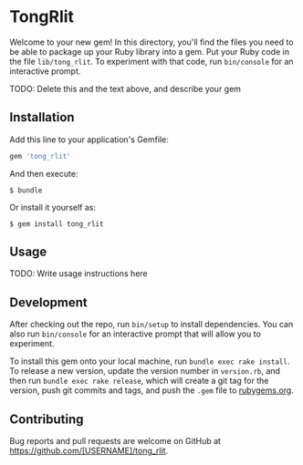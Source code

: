 # TongRlit

Welcome to your new gem! In this directory, you'll find the files you need to be able to package up your Ruby library into a gem. Put your Ruby code in the file `lib/tong_rlit`. To experiment with that code, run `bin/console` for an interactive prompt.

TODO: Delete this and the text above, and describe your gem

## Installation

Add this line to your application's Gemfile:

```ruby
gem 'tong_rlit'
```

And then execute:

    $ bundle

Or install it yourself as:

    $ gem install tong_rlit

## Usage

TODO: Write usage instructions here

## Development

After checking out the repo, run `bin/setup` to install dependencies. You can also run `bin/console` for an interactive prompt that will allow you to experiment.

To install this gem onto your local machine, run `bundle exec rake install`. To release a new version, update the version number in `version.rb`, and then run `bundle exec rake release`, which will create a git tag for the version, push git commits and tags, and push the `.gem` file to [rubygems.org](https://rubygems.org).

## Contributing

Bug reports and pull requests are welcome on GitHub at https://github.com/[USERNAME]/tong_rlit.
